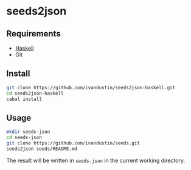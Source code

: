 # seeds2json

## Requirements

- [Haskell](https://www.haskell.org/ghcup/)
- Git

## Install

```bash
git clone https://github.com/ivandustin/seeds2json-haskell.git
cd seeds2json-haskell
cabal install
````

## Usage

```bash
mkdir seeds-json
cd seeds-json
git clone https://github.com/ivandustin/seeds.git
seeds2json seeds/README.md
```

The result will be written in `seeds.json` in the current working directory.
